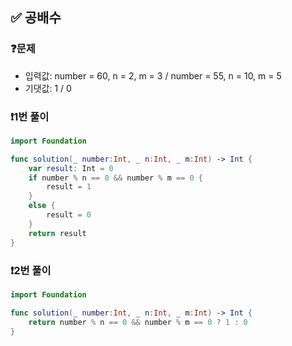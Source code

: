 ## ✅ 공배수

### ❓문제
- 입력값: number = 60, n = 2, m = 3 / number = 55, n = 10, m = 5
- 기댓값: 1 / 0

### ❗️1번 풀이
```swift
import Foundation

func solution(_ number:Int, _ n:Int, _ m:Int) -> Int {
    var result: Int = 0
    if number % n == 0 && number % m == 0 {
        result = 1
    }
    else {
        result = 0
    }
    return result
}
```

### ❗️2번 풀이
```swift
import Foundation

func solution(_ number:Int, _ n:Int, _ m:Int) -> Int {
    return number % n == 0 && number % m == 0 ? 1 : 0
}
```
